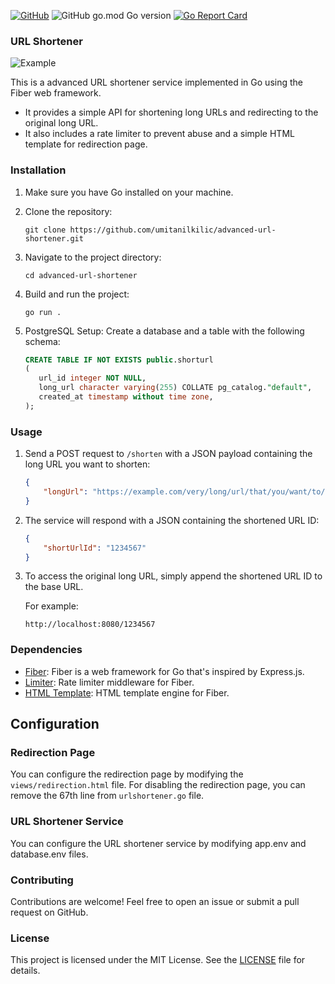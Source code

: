 [﻿![GitHub](https://img.shields.io/github/license/umitanilkilic/advanced-url-shortener)](https://img.shields.io/github/license/umitanilkilic/advanced-url-shortener
)
![GitHub go.mod Go version](https://img.shields.io/github/go-mod/go-version/umitanilkilic/advanced-url-shortener)
[![Go Report Card](https://goreportcard.com/badge/github.com/umitanilkilic/advanced-url-shortener)](https://goreportcard.com/badge/github.com/umitanilkilic/advanced-url-shortener)

### URL Shortener

![Example](https://i.hizliresim.com/t4sc3wp.gif)

This is a advanced URL shortener service implemented in Go using the Fiber web framework.  

* It provides a simple API for shortening long URLs and redirecting to the original long URL.  
* It also includes a rate limiter to prevent abuse and a simple HTML template for redirection page.




### Installation

1. Make sure you have Go installed on your machine.
2. Clone the repository:

   ```
   git clone https://github.com/umitanilkilic/advanced-url-shortener.git
   ```

3. Navigate to the project directory:

   ```
   cd advanced-url-shortener
   ```

4. Build and run the project:

   ```
   go run .
   ```

5. PostgreSQL Setup:
Create a database and a table with the following schema:

   ```sql
   CREATE TABLE IF NOT EXISTS public.shorturl
   (
      url_id integer NOT NULL,
      long_url character varying(255) COLLATE pg_catalog."default",
      created_at timestamp without time zone,
   );
   ```

### Usage

1. Send a POST request to `/shorten` with a JSON payload containing the long URL you want to shorten:

   ```json
   {
       "longUrl": "https://example.com/very/long/url/that/you/want/to/shorten"
   }
   ```

2. The service will respond with a JSON containing the shortened URL ID:

   ```json
   {
       "shortUrlId": "1234567"
   }
   ```

3. To access the original long URL, simply append the shortened URL ID to the base URL.

   For example:

   ```
   http://localhost:8080/1234567
   ```

### Dependencies

- [Fiber](https://github.com/gofiber/fiber): Fiber is a web framework for Go that's inspired by Express.js.
- [Limiter](https://github.com/gofiber/fiber/tree/v2/middleware/limiter): Rate limiter middleware for Fiber.
- [HTML Template](https://github.com/gofiber/template/tree/v2/html): HTML template engine for Fiber.

## Configuration

### Redirection Page
You can configure the redirection page by modifying the `views/redirection.html` file.
For disabling the redirection page, you can remove the 67th line from `urlshortener.go` file.

### URL Shortener Service
You can configure the URL shortener service by modifying app.env and database.env files.

### Contributing

Contributions are welcome! Feel free to open an issue or submit a pull request on GitHub.


### License

This project is licensed under the MIT License. See the [LICENSE](https://github.com/umitanilkilic/advanced-url-shortener/blob/main/LICENSE) file for details.
